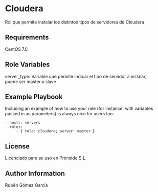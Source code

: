 Cloudera
=========

Rol que permite instalar los distintos tipos de servidores de Cloudera

Requirements
------------

CentOS 7.0

Role Variables
--------------

server_type: Variable que permite indicar el tipo de servidor a instalar, puede ser master o slave

Example Playbook
----------------

Including an example of how to use your role (for instance, with variables passed in as parameters) is always nice for users too:

    - hosts: servers
      roles:
         - { role: cloudera; server: master }

License
-------

Licenciado para su uso en Pronoide S.L.

Author Information
------------------

Rubén Gómez García
